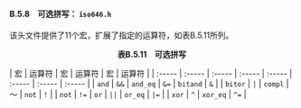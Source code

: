 #### B.5.8　可选拼写： `iso646.h` 

该头文件提供了11个宏，扩展了指定的运算符，如表B.5.11所列。

<center class="my_markdown"><b class="my_markdown">表B.5.11　可选拼写</b></center>

| 宏 | 运算符 | 宏 | 运算符 | 宏 | 运算符 |
| :-----  | :-----  | :-----  | :-----  | :-----  | :-----  | :-----  | :-----  |
| `and` | `&&` | `and_eq` | `&=` | `bitand` | `&` |
| `bitor` | `|` | `compl` | ～ | `not` | `!` |
| `not` | `!=` | `or` | `||` | `or_eq` | `|=` |
| `xor` | `^` | `xor_eq` | `^=` |

